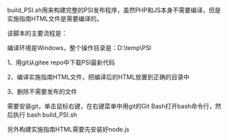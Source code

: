 build_PSI.sh用来构建完整的PSI发布程序，虽然PHP和JS本身不需要编译，但是实施指南HTML文件是需要编译的。

该脚本的主要流程是：

编译环境是Windows，整个操作目录是：D:\temp\PSI

1、用git从gitee repo中下载PSI最新代码

2、编译实施指南HTML文件，把编译后的HTML放置到正确的目录中

3、删除不需要发布的文件

需要安装git，单击鼠标右键，在右键菜单中用git的Git Bash打开bash命令行，然后执行 bash build_PSI.sh

另外构建实施指南HTML需要先安装好node.js

